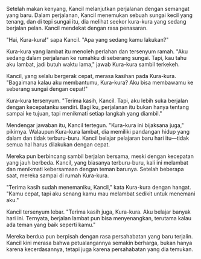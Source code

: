 Setelah makan kenyang, Kancil melanjutkan perjalanan dengan semangat yang baru. Dalam perjalanan, Kancil menemukan sebuah sungai kecil yang tenang, dan di tepi sungai itu, dia melihat seekor kura-kura yang sedang berjalan pelan. Kancil mendekat dengan rasa penasaran.

"Hai, Kura-kura!" sapa Kancil. "Apa yang sedang kamu lakukan?"

Kura-kura yang lambat itu menoleh perlahan dan tersenyum ramah. "Aku sedang dalam perjalanan ke rumahku di seberang sungai. Tapi, kau tahu aku lambat, jadi butuh waktu lama," jawab Kura-kura sambil terkekeh.

Kancil, yang selalu bergerak cepat, merasa kasihan pada Kura-kura. "Bagaimana kalau aku membantumu, Kura-kura? Aku bisa membawamu ke seberang sungai dengan cepat!"

Kura-kura tersenyum. "Terima kasih, Kancil. Tapi, aku lebih suka berjalan dengan kecepatanku sendiri. Bagi ku, perjalanan itu bukan hanya tentang sampai ke tujuan, tapi menikmati setiap langkah yang diambil."

Mendengar jawaban itu, Kancil tertegun. "Kura-kura ini bijaksana juga," pikirnya. Walaupun Kura-kura lambat, dia memiliki pandangan hidup yang dalam dan tidak terburu-buru. Kancil belajar pelajaran baru hari itu—tidak semua hal harus dilakukan dengan cepat.

Mereka pun berbincang sambil berjalan bersama, meski dengan kecepatan yang jauh berbeda. Kancil, yang biasanya terburu-buru, kali ini melambat dan menikmati kebersamaan dengan teman barunya. Setelah beberapa saat, mereka sampai di rumah Kura-kura.

"Terima kasih sudah menemaniku, Kancil," kata Kura-kura dengan hangat. "Kamu cepat, tapi aku senang kamu mau melambat sedikit untuk menemani aku."

Kancil tersenyum lebar. "Terima kasih juga, Kura-kura. Aku belajar banyak hari ini. Ternyata, berjalan lambat pun bisa menyenangkan, terutama kalau ada teman yang baik seperti kamu."

Mereka berdua pun berpisah dengan rasa persahabatan yang baru terjalin. Kancil kini merasa bahwa petualangannya semakin berharga, bukan hanya karena kecerdasannya, tetapi juga karena persahabatan yang dia temukan.
